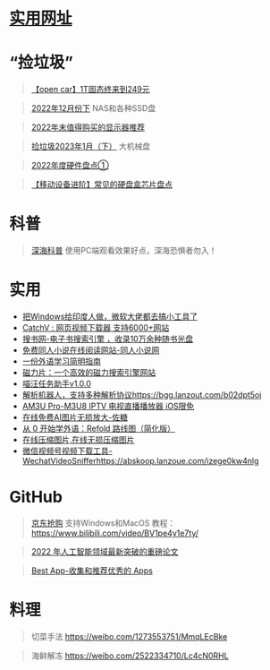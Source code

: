 # [实用网址](https://github.com/noteMay/blog/issues/27)

# “捡垃圾”

> [【open car】1T固态终来到249元](https://mp.weixin.qq.com/s/yyDCILA60m7dGU6o4TUVBg)

> [2022年12月份下](https://mp.weixin.qq.com/s/XJw6ugHlFRhPxqn-pl68CA)
NAS和各种SSD盘

> [2022年末值得购买的显示器推荐](https://mp.weixin.qq.com/s/W-RnnF9k74ik84mKANVAUA)

> [捡垃圾2023年1月（下）](https://mp.weixin.qq.com/s/K1kTwEj4rp5ph9DWm3y0yg)
大机械盘

> [2022年度硬件盘点①](https://mp.weixin.qq.com/s/_Kbfz39yMJA4ymX9BCELyg)

> [【移动设备进阶】常见的硬盘盒芯片盘点](https://mp.weixin.qq.com/s/iHpAsPdqhbK9T_srF_ESIA)

# 科普

> [深海科普](https://neal.fun/deep-sea/)
使用PC端观看效果好点，深海恐惧者勿入！

# 实用

- [把Windows给印度人做，微软大佬都去搞小工具了](https://mp.weixin.qq.com/s/nhSpEC0BCVeVC_o6f8OZ9Q)
- [CatchV : 网页视频下载器 支持6000+网站](https://catchv.fooish.com/)
- [搜书网-电子书搜索引擎 ，收录10万余种随书光盘](https://www.soushu.vip/)
- [免费同人小说在线阅读网站-同人小说网](https://www.trxs.cc/)
- [一份外语学习简明指南](https://wuyagege.substack.com/p/c51)
- [磁力片：一个高效的磁力搜索引擎网站](https://p7.btapp.cc/)
- [喵汪任务助手v1.0.0](https://www.ahhhhfs.com/35964/)
- [解析机器人，支持多种解析协议](https://www.ahhhhfs.com/35901/)<https://bgg.lanzout.com/b02dpt5oj>
- [AM3U Pro-M3U8 IPTV 电视直播播放器 iOS限免](https://apps.apple.com/cn/app/am3u-pro/id6443737201)
- [在线免费AI图片无损放大-佐糖](https://picwish.cn/image-enlarger)
- [从 0 开始学外语：Refold 路线图（简化版）](https://zhuanlan.zhihu.com/p/585666622)
- [在线压缩图片,在线无损压缩图片](https://www.bejson.com/ui/compress_img/)
- [微信视频号视频下载工具- WechatVideoSniffer](https://github.com/xuncv/WechatVideoSniffer)<https://abskoop.lanzoue.com/izege0kw4nlg>

# GitHub

> [京东抢购](https://github.com/zas023/JdBuyer)
支持Windows和MacOS
教程：https://www.bilibili.com/video/BV1pe4y1e7ty/

> [2022 年人工智能领域最新突破的重磅论文](https://github.com/louisfb01/best_AI_papers_2022)

> [Best App-收集和推荐优秀的 Apps](https://github.com/hzlzh/Best-App)

# 料理

> 切菜手法
<https://weibo.com/1273553751/MmqLEcBke>

> 海鲜解冻
<https://weibo.com/2522334710/Lc4cN0RHL>